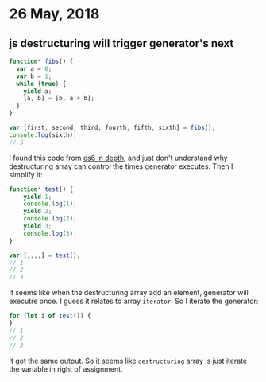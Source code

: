 # 26 May, 2018

## js destructuring will trigger generator's next

```js
function* fibs() {
  var a = 0;
  var b = 1;
  while (true) {
    yield a;
    [a, b] = [b, a + b];
  }
}

var [first, second, third, fourth, fifth, sixth] = fibs();
console.log(sixth);
// 5
```

I found this code from [es6 in depth](https://hacks.mozilla.org/2015/05/es6-in-depth-destructuring/), and just don't understand
why destructuring array can control the times generator executes. Then I simplify it:

```js
function* test() {
	yield 1;
    console.log(1);
	yield 2;
    console.log(2);
	yield 3;
	console.log(3);
}

var [,,,,] = test();
// 1 
// 2
// 3 
```
It seems like when the destructuring array add an element, generator will executre once. I guess it relates to array `iterator`.
So I iterate the generator:

```js
for (let i of test()) {
}
// 1
// 2
// 3
```

It got the same output. So it seems like `destructuring` array is just iterate the variable in right of assignment.